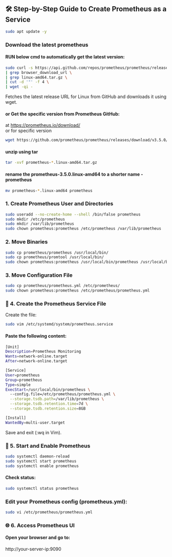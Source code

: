 ## 🛠️ Step-by-Step Guide to Create Prometheus as a Service  
```sh
sudo apt update -y
```
### Download the latest prometheus
#### RUN below cmd to automatically get the latest version:
```sh
sudo curl -s https://api.github.com/repos/prometheus/prometheus/releases/latest \
| grep browser_download_url \
| grep linux-amd64.tar.gz \
| cut -d '"' -f 4 \
| wget -qi -
```
Fetches the latest release URL for Linux from GitHub and downloads it using wget.
#### or Get the specific version from Prometheus GitHub:
at https://prometheus.io/download/  
or for specific version
```sh
wget https://github.com/prometheus/prometheus/releases/download/v3.5.0/prometheus-3.5.0.linux-amd64.tar.gz
```
#### unzip using tar
```sh
tar -xvf prometheus-*.linux-amd64.tar.gz
```
#### rename the prometheus-3.5.0.linux-amd64 to a shorter name - prometheus
```sh
mv prometheus-*.linux-amd64 prometheus
```

### 1. Create Prometheus User and Directories
```sh
sudo useradd --no-create-home --shell /bin/false prometheus
sudo mkdir /etc/prometheus
sudo mkdir /var/lib/prometheus
sudo chown prometheus:prometheus /etc/prometheus /var/lib/prometheus
```

### 2. Move Binaries
```sh
sudo cp prometheus/prometheus /usr/local/bin/
sudo cp prometheus/promtool /usr/local/bin/
sudo chown prometheus:prometheus /usr/local/bin/prometheus /usr/local/bin/promtool
```
### 3. Move Configuration File
```sh
sudo cp prometheus/prometheus.yml /etc/prometheus/
sudo chown prometheus:prometheus /etc/prometheus/prometheus.yml
```

### 📄 4. Create the Prometheus Service File
Create the file:
```sh
sudo vim /etc/systemd/system/prometheus.service
```

#### Paste the following content:
```sh
[Unit]
Description=Prometheus Monitoring
Wants=network-online.target
After=network-online.target

[Service]
User=prometheus
Group=prometheus
Type=simple
ExecStart=/usr/local/bin/prometheus \
  --config.file=/etc/prometheus/prometheus.yml \
  --storage.tsdb.path=/var/lib/prometheus \
  --storage.tsdb.retention.time=7d \
  --storage.tsdb.retention.size=8GB

[Install]
WantedBy=multi-user.target

```

Save and exit (:wq in Vim).

### 🚀 5. Start and Enable Prometheus
```sh
sudo systemctl daemon-reload
sudo systemctl start prometheus
sudo systemctl enable prometheus
```
#### Check status:
```sh
sudo systemctl status prometheus
```
### Edit your Prometheus config (prometheus.yml):
```sh
sudo vi /etc/prometheus/prometheus.yml
```

### 🌐 6. Access Prometheus UI
#### Open your browser and go to:

http://your-server-ip:9090
